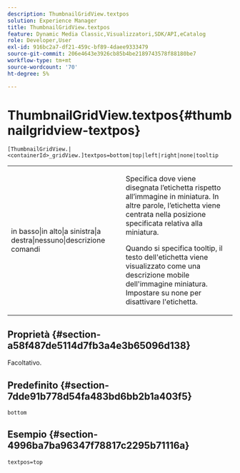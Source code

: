 ```yaml
---
description: ThumbnailGridView.textpos
solution: Experience Manager
title: ThumbnailGridView.textpos
feature: Dynamic Media Classic,Visualizzatori,SDK/API,eCatalog
role: Developer,User
exl-id: 916bc2a7-df21-459c-bf89-4daee9333479
source-git-commit: 206e4643e3926cb85b4be2189743578f88180be7
workflow-type: tm+mt
source-wordcount: '70'
ht-degree: 5%

---
```


# ThumbnailGridView.textpos{#thumbnailgridview-textpos}

`[ThumbnailGridView.|<containerId>_gridView.]textpos=bottom|top|left|right|none|tooltip`

<table id="table_1BEBE260769B4A0C9E9F5016D2FA68A0"> 
 <tbody> 
  <tr> 
   <td> <p> <span class="codeph"> in basso|in alto|a sinistra|a destra|nessuno|descrizione comandi</span> </p> </td> 
   <td> <p> Specifica dove viene disegnata l’etichetta rispetto all’immagine in miniatura. In altre parole, l’etichetta viene centrata nella posizione specificata relativa alla miniatura. </p> <p>Quando si specifica <span class="codeph"> tooltip</span>, il testo dell'etichetta viene visualizzato come una descrizione mobile dell'immagine miniatura. Impostare su <span class="codeph"> none</span> per disattivare l'etichetta. </p> </td> 
  </tr> 
 </tbody> 
</table>

## Proprietà {#section-a58f487de5114d7fb3a4e3b65096d138}

Facoltativo.

## Predefinito {#section-7dde91b778d54fa483bd6bb2b1a403f5}

`bottom`

## Esempio {#section-4996ba7ba96347f78817c2295b71116a}

`textpos=top`
